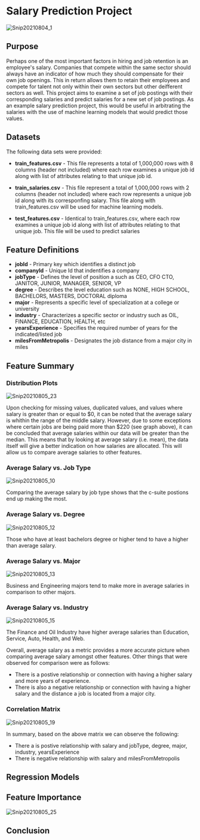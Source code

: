 # Salary Prediction Project

![Snip20210804_1](https://user-images.githubusercontent.com/24769002/128248342-c9d1b353-7cac-49bf-aa4c-59c6e11ebce3.png)

**Purpose**
------------------------
Perhaps one of the most important factors in hiring and job retention is an employee's salary. Companies that compete within the same sector should always have an indicator of how much they should compensate for their own job openings. This in return allows them to retain their employees and compete for talent not only within their own sectors but other deifferent sectors as well. This project aims to examine a set of job postings with their corresponding salaries and predict salaries for a new set of job postings. As an example salary prediction project, this would be useful in arbitrating the salaries with the use of machine learning models that would predict those values.

**Datasets**
------------------------
The following data sets were provided:

* **train_features.csv** - This file represents a total of 1,000,000 rows with 8 columns (header not included) where each row examines a unique job id along with list of attributes relating to that unique job id.

* **train_salaries.csv** - This file represent a total of 1,000,000 rows with 2 columns (header not included) where each row represents a unique job id along with its corresponfing salary. This file along with train_features.csv will be used for machine learning models.  

* **test_features.csv** - Identical to train_features.csv, where each row examines a unique job id along with list of attributes relating to that unique job. This file will be used to predict salaries

**Feature Definitions**
------------------------
* **jobId** - Primary key which identifies a distinct job
* **companyId** - Unique Id that indentifies a company
* **jobType** - Defines the level of position a such as CEO, CFO CTO, JANITOR, JUNIOR, MANAGER, SENIOR, VP
* **degree** - Describes the level education such as NONE, HIGH SCHOOL, BACHELORS, MASTERS, DOCTORAL diploma
* **major** - Represents a specific level of specialization at a college or university
* **industry** - Characterizes a specific sector or industry such as OIL, FINANCE, EDUCATION, HEALTH, etc
* **yearsExperience** - Specifies the required number of years for the indicated/listed job 
* **milesFromMetropolis** - Designates the job distance from a major city in miles

**Feature Summary**
------------------------
### Distribution Plots
![Snip20210805_23](https://user-images.githubusercontent.com/24769002/128412053-c2feb56c-aaf9-4efa-9beb-e47c0fa6ff8c.png)

Upon checking for missing values, duplicated values, and values where salary is greater than or equal to $0, it can be noted that the average salary is whithin the range of the middle salary. However, due to some exceptions where certain jobs are being paid more than $220 (see graph above), it can be concluded that average salaries within our data will be greater than the median. This means that by looking at average salary (i.e. mean), the data itself will give a better indication on how salaries are allocated. This will allow us to compare average salaries to other features.

### Average Salary vs. Job Type
![Snip20210805_10](https://user-images.githubusercontent.com/24769002/128395976-a52c155f-3767-41f9-8a96-63ff44d3784c.png)

Comparing the average salary by job type shows that the c-suite postions end up making the most.

### Average Salary vs. Degree
![Snip20210805_12](https://user-images.githubusercontent.com/24769002/128395990-de7a2af1-693e-442b-b636-cfaf888ab4e8.png)

Those who have at least bachelors degree or higher tend to have a higher than average salary.

### Average Salary vs. Major
![Snip20210805_13](https://user-images.githubusercontent.com/24769002/128396007-fe585bd9-ffa8-4fb9-9053-0b5f7c3e4a4e.png)

Business and Engineering majors tend to make more in average salaries in comparison to other majors.

### Average Salary vs. Industry
![Snip20210805_15](https://user-images.githubusercontent.com/24769002/128396023-181e3026-0330-4a12-8c75-af4f25841bb6.png)

The Finance and Oil Industry have higher average salaries than Education, Service, Auto, Health, and Web.


Overall, average salary as a metric provides a more accurate picture when comparing average salary amongst other features. Other things that were observed for comparison were as follows:
* There is a postive relationship or connection with having a higher salary and more years of experience.
* There is also a negative relationship or connection with having a higher salary and the distance a job is located from a major city.

### Correlation Matrix
![Snip20210805_19](https://user-images.githubusercontent.com/24769002/128408799-12dc3c9c-8178-493c-b6d2-2435c802093f.png)

In summary, based on the above matrix we can observe the following:
* There a is postive relationship with salary and jobType, degree, major, industry, yearsExperience
* There is negative relationship with salary and milesFromMetropolis

**Regression Models**
------------------------


**Feature Importance**
------------------------
![Snip20210805_25](https://user-images.githubusercontent.com/24769002/128416275-07a10310-41bc-4ee8-94a1-d69446f3248c.png)


**Conclusion**
------------------------
